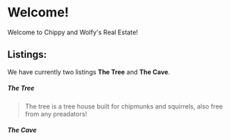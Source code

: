 Welcome!
==========

Welcome to Chippy and Wolfy's Real Estate!

## Listings:

We have currently two listings **The Tree** and **The Cave**.

##### The Tree
> The tree is a tree house built for chipmunks and squirrels, also free from any preadators! 
>
>
>
##### The Cave
>
>
>
>
>
